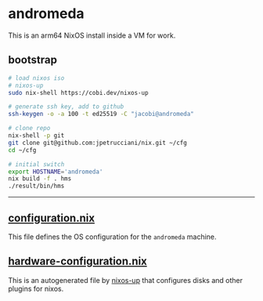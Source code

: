 # andromeda

This is an arm64 NixOS install inside a VM for work.

## bootstrap

```bash
# load nixos iso
# nixos-up
sudo nix-shell https://cobi.dev/nixos-up

# generate ssh key, add to github
ssh-keygen -o -a 100 -t ed25519 -C "jacobi@andromeda"

# clone repo
nix-shell -p git
git clone git@github.com:jpetrucciani/nix.git ~/cfg
cd ~/cfg

# initial switch
export HOSTNAME='andromeda'
nix build -f . hms
./result/bin/hms
```

---

## [configuration.nix](./configuration.nix)

This file defines the OS configuration for the `andromeda` machine.

## [hardware-configuration.nix](./hardware-configuration.nix)

This is an autogenerated file by [nixos-up](https://github.com/samuela/nixos-up) that configures disks and other plugins for nixos.
